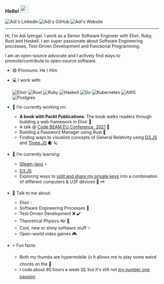 ### Hello! <img src="https://media.giphy.com/media/hvRJCLFzcasrR4ia7z/giphy.gif" width="25px">
<a href="https://www.linkedin.com/in/adiiyengar/">
  <img align="left" alt="Adi's LinkedIn" src="https://img.shields.io/badge/LinkedIn-gray?&style=for-the-badge&logo=linkedin&logoColor=blue" />
</a>
<a href="https://github.com/thebugcatcher">
  <img align="left" alt="Adi's GitHub" src="https://img.shields.io/badge/GitHub-gray?&style=for-the-badge&logo=github&logoColor=white" />
</a>
<a href="https://www.adiiyengar.com">
  <img align="left" alt="Adi's Website" src="https://img.shields.io/badge/Blog-gray?&style=for-the-badge&logo=blogger&logoColor=black" />
</a>
<br />

---

Hi, I'm Adi Iyengar. I work as a Senior Software Engineer with Elixir, Ruby, Rust and Haskell. I am super 
passionate about Software Engineering processes, Test-Driven Development and Functional Programming.

I am an open-source advocate and I actively find ways to promote/contribute to open-source software. 

- 😄 Pronouns: He / Him

- 💻 I work with: <br/> <br/>
  <img alt="Elixir" src="https://img.shields.io/badge/elixir-%234B275F.svg?&style=for-the-badge&logo=elixir&logoColor=white"/>
  <img alt="Rust" src="https://img.shields.io/badge/rust-%23000000.svg?&style=for-the-badge&logo=rust&logoColor=white"/>
  <img alt="Ruby" src="https://img.shields.io/badge/ruby-%23CC342D.svg?&style=for-the-badge&logo=ruby&logoColor=white"/>
  <img alt="Haskell" src="https://img.shields.io/badge/Haskell-blue?&style=for-the-badge&logo=haskell&logoColor=white"/>
  <img alt="Go" src="https://img.shields.io/badge/go-%2300ADD8.svg?&style=for-the-badge&logo=go&logoColor=white"/>
  <img alt="Kubernetes" src="https://img.shields.io/badge/kubernetes%20-%23326ce5.svg?&style=for-the-badge&logo=kubernetes&logoColor=white"/>
  <img alt="AWS" src="https://img.shields.io/badge/AWS%20-%23FF9900.svg?&style=for-the-badge&logo=amazon-aws&logoColor=white"/>
  <img alt="Postgres" src ="https://img.shields.io/badge/postgres-%23316192.svg?&style=for-the-badge&logo=postgresql&logoColor=white"/>

- 🔭 I’m currently working on:
    * __A book with Packt Publications__: The book walks readers through building a web framework in Elixir 📖
    * A talk @ [Code BEAM EU Conference, 2021](https://www.codesync.global/speaker/adi-iyengar/) 🎤
    * Building a Password Manager using Rust 🔐
    * Finding ways to visualize concepts of General Relativity using [D3.JS](https://github.com/d3/d3) and [Three.JS](https://github.com/mrdoob/three.js/) 🌒 🪐
   
- 🌱 I’m currently learning:
    * [Gleam-lang](https://github.com/gleam-lang/gleam) ⭐
    * [D3.JS](https://github.com/d3/d3) 
    * Exploring ways to [split and share my private keys](https://www.ethos.io/what-is-key-sharding) into a combination of different computers & U2F devices 🔑 🗝️

- 💬 Talk to me about:
    * Elixir 💧
    * Software Engineering Processes 🤖
    * Test-Driven Development ❌ ✔️
    * Theoretical Physics 👓 🔭
    * Cool, new or shiny software stuff ✨
    * Open-world video games 🎮

- ⚡ Fun facts:
    * Both my thumbs are hypermobile 👍 It allows me to play some weird chords on the 🎸
    * I code about 80 hours a week ⌨️, but it's still not [my number one passion](https://www.quora.com/Why-do-you-love-physics)



